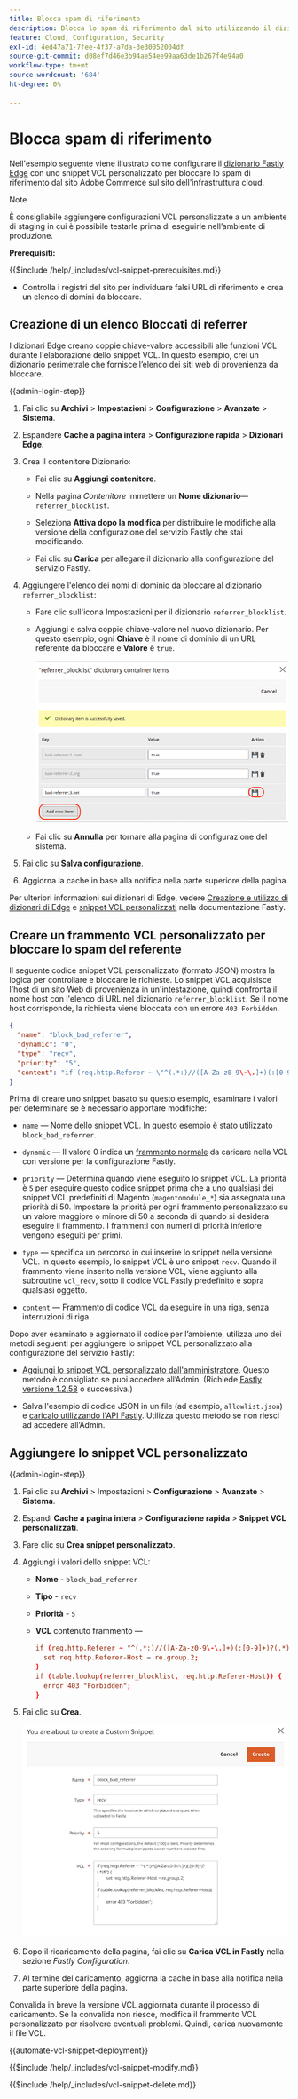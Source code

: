 ```yaml
---
title: Blocca spam di riferimento
description: Blocca lo spam di riferimento dal sito utilizzando il dizionario Fastly Edge e uno snippet VCL personalizzato.
feature: Cloud, Configuration, Security
exl-id: 4ed47a71-7fee-4f37-a7da-3e30052004df
source-git-commit: d08ef7d46e3b94ae54ee99aa63de1b267f4e94a0
workflow-type: tm+mt
source-wordcount: '684'
ht-degree: 0%

---
```


# Blocca spam di riferimento

Nell&#39;esempio seguente viene illustrato come configurare il [dizionario Fastly Edge](https://docs.fastly.com/guides/edge-dictionaries/working-with-dictionaries-using-the-api) con uno snippet VCL personalizzato per bloccare lo spam di riferimento dal sito Adobe Commerce sul sito dell&#39;infrastruttura cloud.

>[!NOTE]
>
>È consigliabile aggiungere configurazioni VCL personalizzate a un ambiente di staging in cui è possibile testarle prima di eseguirle nell’ambiente di produzione.

**Prerequisiti:**

{{$include /help/_includes/vcl-snippet-prerequisites.md}}

- Controlla i registri del sito per individuare falsi URL di riferimento e crea un elenco di domini da bloccare.

## Creazione di un elenco Bloccati di referrer

I dizionari Edge creano coppie chiave-valore accessibili alle funzioni VCL durante l&#39;elaborazione dello snippet VCL. In questo esempio, crei un dizionario perimetrale che fornisce l’elenco dei siti web di provenienza da bloccare.

{{admin-login-step}}

1. Fai clic su **Archivi** > **Impostazioni** > **Configurazione** > **Avanzate** > **Sistema**.

1. Espandere **Cache a pagina intera** > **Configurazione rapida** > **Dizionari Edge**.

1. Crea il contenitore Dizionario:

   - Fai clic su **Aggiungi contenitore**.

   - Nella pagina *Contenitore* immettere un **Nome dizionario**—`referrer_blocklist`.

   - Seleziona **Attiva dopo la modifica** per distribuire le modifiche alla versione della configurazione del servizio Fastly che stai modificando.

   - Fai clic su **Carica** per allegare il dizionario alla configurazione del servizio Fastly.

1. Aggiungere l&#39;elenco dei nomi di dominio da bloccare al dizionario `referrer_blocklist`:

   - Fare clic sull&#39;icona Impostazioni per il dizionario `referrer_blocklist`.

   - Aggiungi e salva coppie chiave-valore nel nuovo dizionario. Per questo esempio, ogni **Chiave** è il nome di dominio di un URL referente da bloccare e **Valore** è `true`.

     ![Aggiungi elementi dizionario referrer non validi](../../assets/cdn/fastly-referrer-blocklist-dictionary.png)

   - Fai clic su **Annulla** per tornare alla pagina di configurazione del sistema.

1. Fai clic su **Salva configurazione**.

1. Aggiorna la cache in base alla notifica nella parte superiore della pagina.

Per ulteriori informazioni sui dizionari di Edge, vedere [Creazione e utilizzo di dizionari di Edge](https://docs.fastly.com/guides/edge-dictionaries/working-with-dictionaries-using-the-api) e [snippet VCL personalizzati](https://docs.fastly.com/guides/edge-dictionaries/working-with-dictionaries-using-the-api#custom-vcl-examples) nella documentazione Fastly.

## Creare un frammento VCL personalizzato per bloccare lo spam del referente

Il seguente codice snippet VCL personalizzato (formato JSON) mostra la logica per controllare e bloccare le richieste. Lo snippet VCL acquisisce l&#39;host di un sito Web di provenienza in un&#39;intestazione, quindi confronta il nome host con l&#39;elenco di URL nel dizionario `referrer_blocklist`. Se il nome host corrisponde, la richiesta viene bloccata con un errore `403 Forbidden`.

```json
{
  "name": "block_bad_referrer",
  "dynamic": "0",
  "type": "recv",
  "priority": "5",
  "content": "if (req.http.Referer ~ \"^(.*:)//([A-Za-z0-9\-\.]+)(:[0-9]+)?(.*)$\") {set req.http.Referer-Host = re.group.2;}if (table.lookup(referrer_blocklist, req.http.Referer-Host)) {error 403 \"Forbidden\";}"
}
```

Prima di creare uno snippet basato su questo esempio, esaminare i valori per determinare se è necessario apportare modifiche:

- `name` — Nome dello snippet VCL. In questo esempio è stato utilizzato `block_bad_referrer`.

- `dynamic` — Il valore 0 indica un [frammento normale](https://docs.fastly.com/en/guides/using-regular-vcl-snippets) da caricare nella VCL con versione per la configurazione Fastly.

- `priority` — Determina quando viene eseguito lo snippet VCL. La priorità è `5` per eseguire questo codice snippet prima che a uno qualsiasi dei snippet VCL predefiniti di Magento (`magentomodule_*`) sia assegnata una priorità di 50. Impostare la priorità per ogni frammento personalizzato su un valore maggiore o minore di 50 a seconda di quando si desidera eseguire il frammento. I frammenti con numeri di priorità inferiore vengono eseguiti per primi.

- `type` — specifica un percorso in cui inserire lo snippet nella versione VCL. In questo esempio, lo snippet VCL è uno snippet `recv`. Quando il frammento viene inserito nella versione VCL, viene aggiunto alla subroutine `vcl_recv`, sotto il codice VCL Fastly predefinito e sopra qualsiasi oggetto.

- `content` — Frammento di codice VCL da eseguire in una riga, senza interruzioni di riga.

Dopo aver esaminato e aggiornato il codice per l’ambiente, utilizza uno dei metodi seguenti per aggiungere lo snippet VCL personalizzato alla configurazione del servizio Fastly:

- [Aggiungi lo snippet VCL personalizzato dall&#39;amministratore](#add-the-custom-vcl-snippet). Questo metodo è consigliato se puoi accedere all’Admin. (Richiede [Fastly versione 1.2.58](fastly-configuration.md#upgrade) o successiva.)

- Salva l&#39;esempio di codice JSON in un file (ad esempio, `allowlist.json`) e [caricalo utilizzando l&#39;API Fastly](fastly-vcl-custom-snippets.md#manage-custom-vcl-snippets-using-the-api). Utilizza questo metodo se non riesci ad accedere all’Admin.

## Aggiungere lo snippet VCL personalizzato

{{admin-login-step}}

1. Fai clic su **Archivi** > Impostazioni > **Configurazione** > **Avanzate** > **Sistema**.

1. Espandi **Cache a pagina intera** > **Configurazione rapida** > **Snippet VCL personalizzati**.

1. Fare clic su **Crea snippet personalizzato**.

1. Aggiungi i valori dello snippet VCL:

   - **Nome** - `block_bad_referrer`

   - **Tipo** - `recv`

   - **Priorità** - `5`

   - **VCL** contenuto frammento —

     ```conf
     if (req.http.Referer ~ "^(.*:)//([A-Za-z0-9\-\.]+)(:[0-9]+)?(.*)$") {
       set req.http.Referer-Host = re.group.2;  
     }
     if (table.lookup(referrer_blocklist, req.http.Referer-Host)) {
       error 403 "Forbidden";
     }
     ```

1. Fai clic su **Crea**.

   ![Crea snippet VCL blocco referente personalizzato](/help/assets/cdn/fastly-create-referrer-block-snippet.png)

1. Dopo il ricaricamento della pagina, fai clic su **Carica VCL in Fastly** nella sezione *Fastly Configuration*.

1. Al termine del caricamento, aggiorna la cache in base alla notifica nella parte superiore della pagina.

Convalida in breve la versione VCL aggiornata durante il processo di caricamento. Se la convalida non riesce, modifica il frammento VCL personalizzato per risolvere eventuali problemi. Quindi, carica nuovamente il file VCL.

{{automate-vcl-snippet-deployment}}

{{$include /help/_includes/vcl-snippet-modify.md}}

{{$include /help/_includes/vcl-snippet-delete.md}}

<!-- Last updated from includes: 2025-01-27 17:16:28 -->
